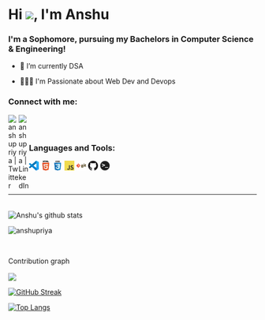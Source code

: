 <h1 align ="left">Hi <img src="https://github.com/TheDudeThatCode/TheDudeThatCode/blob/master/Assets/Hi.gif" width="29px">, I'm Anshu</h1>







### I'm a Sophomore, pursuing my Bachelors in Computer Science & Engineering!

- 🌱 I’m currently DSA 

- 👨🏽‍💻 I'm Passionate about Web Dev and Devops


### Connect with me:


[<img align="left" alt="anshupriya | Twitter" width="21px" src="https://cdn.jsdelivr.net/npm/simple-icons@v3/icons/twitter.svg" />][twitter]
[<img align="left" alt="anshupriya | LinkedIn" width="21px" src="https://cdn.jsdelivr.net/npm/simple-icons@v3/icons/linkedin.svg" />][linkedin]
<!-- [<img align="left" alt="anshupriya | Instagram" width="21px" src="https://cdn.jsdelivr.net/npm/simple-icons@v3/icons/instagram.svg" />][instagram] -->
<!-- [<img align="left" alt="anshupriya | Twitter" width="21px" src="https://cdn.jsdelivr.net/npm/simple-icons@v3/icons/quora.svg" />][quora] -->

<br/>
<br />

### Languages and Tools:

<code><img height="20" src="https://raw.githubusercontent.com/github/explore/80688e429a7d4ef2fca1e82350fe8e3517d3494d/topics/visual-studio-code/visual-studio-code.png"></code>
<code><img height="20" src="https://raw.githubusercontent.com/github/explore/80688e429a7d4ef2fca1e82350fe8e3517d3494d/topics/html/html.png"></code>
<code><img height="20" src="https://raw.githubusercontent.com/github/explore/80688e429a7d4ef2fca1e82350fe8e3517d3494d/topics/css/css.png"></code>
<code><img height="20" src="https://raw.githubusercontent.com/github/explore/80688e429a7d4ef2fca1e82350fe8e3517d3494d/topics/javascript/javascript.png"></code>
<code><img height="20" src="https://raw.githubusercontent.com/github/explore/80688e429a7d4ef2fca1e82350fe8e3517d3494d/topics/git/git.png"></code>
<code><img height="20" src="https://raw.githubusercontent.com/github/explore/78df643247d429f6cc873026c0622819ad797942/topics/github/github.png"></code>
<code><img height="20" src="https://raw.githubusercontent.com/github/explore/80688e429a7d4ef2fca1e82350fe8e3517d3494d/topics/terminal/terminal.png"></code>  

<br />

<!-- ### 📕 Latest Quora Posts -->

<!-- BLOG-POST-LIST:START -->
<!-- - [How to use the 52-17 rule effectively ⚡](https://www.quora.com/How-can-I-use-the-52-17-rule-effectively-in-my-studies/answer/Souvik-Raj-Singh) -->

<!-- - [Most Preffered method of time management 🤓 ☝🏽](https://www.quora.com/What-is-your-preferred-method-of-time-management-and-why/answer/Souvik-Raj-Singh) -->

<!-- - [How to increase Productivity 👨🏽‍💻 and focus](https://www.quora.com/How-do-you-increase-productivity-and-focus) -->

<!-- - [How to use Notion as a techy 👽](https://www.quora.com/How-do-you-take-the-most-out-of-productivity-tools-and-which-ones-do-you-recommend) -->

<!-- BLOG-POST-LIST:END -->

<!-- ➡️ [more Quora posts...](https://www.quora.com/profile/Souvik-Raj-Singh) -->

---

  <!-- <summary>:zap: GitHub Stats</summary> -->

<br />

<!-- [![Twitter Follow](https://img.shields.io/twitter/follow/anshu?color=1DA1F2&logo=twitter&style=for-the-badge)](https://twitter.com/intent/follow?original_referer=https://github.com/anshupriya&screen_name=anshupriya) -->
<!-- Github stats  -->

<img align="center"  src="https://github-readme-stats.vercel.app/api?username=1anshu-56&show_icons=true&include_all_commits=true&theme=tokyonight" alt="Anshu's github stats" />

<p align="left"> <img src="https://komarev.com/ghpvc/?username=1anshu-56&label=Profile%20views&color=0e75b6&style=flat" alt="anshupriya" /> </p>

<br />

Contribution graph 

<img align= "center" src="https://activity-graph.herokuapp.com/graph?username=1anshu-56&show_icons=true&count_private=true&theme=rogue&area=true&hide_border=true" /> 

[![GitHub Streak](https://github-readme-streak-stats.herokuapp.com/?user=1anshu-56)](https://github.com/1anshu-56)

[![Top Langs](https://github-readme-stats.vercel.app/api/top-langs/?username=1anshu-56&layout=compact)](https://github.com/1anshu-56)

<!-- references -->

[twitter]: https://twitter.com/Anshu__Priya
<!-- [instagram]: https://instagram.com/anshupriya -->
<!-- [quora]: https://www.quora.com/profile/Souvik-Raj-Singh -->
[linkedin]: https://www.linkedin.com/in/anshu-p-9a0674200/
